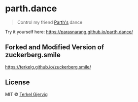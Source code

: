 # parth.dance
> Control my friend [Parth's](https://github.com/artpar) dance

Try it yourself here: https://parasnarang.github.io/parth.dance/


## Forked and Modified Version of zuckerberg.smile

https://terkelg.github.io/zuckerberg.smile/

## License

MIT © [Terkel Gjervig](https://terkel.com)
